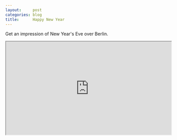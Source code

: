 ```yaml
---
layout:     post
categories: blog
title:      Happy New Year
---
```


Get an impression of New Year's Eve over Berlin.

<iframe 
    src="http://player.vimeo.com/video/34466025?title=0&amp;byline=0&amp;portrait=0&amp;color=c5c533" 
    width="520" 
    height="293" 
    webkitAllowFullScreen="true"
    mozallowfullscreen="true"
    allowFullScreen="true" />
